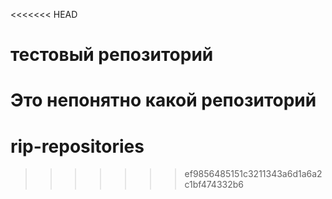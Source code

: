 <<<<<<< HEAD
# тестовый репозиторий

Это непонятно какой репозиторий
=======
# rip-repositories
>>>>>>> ef9856485151c3211343a6d1a6a2c1bf474332b6
